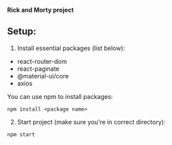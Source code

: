 **Rick and Morty project**

## Setup:
1. Install essential packages (list below):
- react-router-dom
- react-paginate
- @material-ui/core
- axios

You can use npm to install packages:
```
npm install <package name>
```
2. Start project (make sure you're in correct directory):
```
npm start
```
